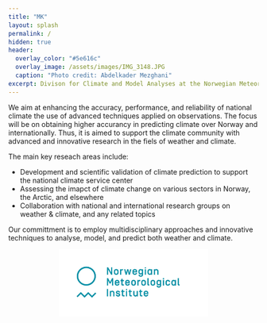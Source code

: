```yaml
---
title: "MK"
layout: splash
permalink: /
hidden: true
header:
  overlay_color: "#5e616c"
  overlay_image: /assets/images/IMG_3148.JPG
  caption: "Photo credit: Abdelkader Mezghani"
excerpt: Divison for Climate and Model Analyses at the Norwegian Meteoroloical Institute
---
```


We aim at enhancing the accuracy, performance, and reliability of national climate the use of advanced techniques applied on observations. The focus will be on obtaining higher accurancy in predicting climate over Norway and internationally. Thus, it is aimed to support the climate community with advanced and innovative research in the fiels of weather and climate.

The main key reseach areas include:

* Development and scientific validation of climate prediction to support the national climate service center
* Assessing the imapct of climate change on various sectors in Norway, the Arctic, and elsewhere
* Collaboration with national and international research groups on weather & climate, and any related topics

Our committment is to employ multidisciplinary approaches and innovative techniques to analyse, model, and predict both weather and climate.

<p align="center">
<img src="assets/images/Met_RGB_Horisontal_ENG.jpg" width="300"/>
</p>
